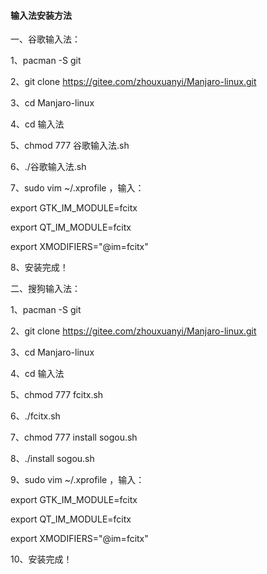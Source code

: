 #### 输入法安装方法 ####


一、谷歌输入法：


1、pacman -S git

2、git clone https://gitee.com/zhouxuanyi/Manjaro-linux.git

3、cd Manjaro-linux

4、cd 输入法

5、chmod 777 谷歌输入法.sh

6、./谷歌输入法.sh

7、sudo vim ~/.xprofile ，输入：

export GTK_IM_MODULE=fcitx

export QT_IM_MODULE=fcitx

export XMODIFIERS="@im=fcitx"


8、安装完成！



二、搜狗输入法：


1、pacman -S git

2、git clone https://gitee.com/zhouxuanyi/Manjaro-linux.git

3、cd Manjaro-linux

4、cd 输入法

5、chmod 777 fcitx.sh

6、./fcitx.sh

7、chmod 777 install sogou.sh

8、./install sogou.sh

9、sudo vim ~/.xprofile ，输入：

export GTK_IM_MODULE=fcitx

export QT_IM_MODULE=fcitx

export XMODIFIERS="@im=fcitx"


10、安装完成！